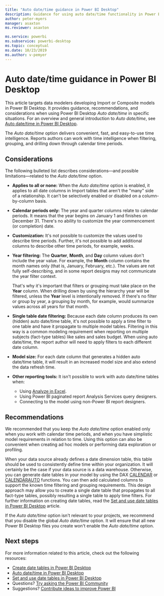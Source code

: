 ```yaml
---
title: "Auto date/time guidance in Power BI Desktop"
description: Guidance for using auto date/time functionality in Power BI Desktop.
author: peter-myers
manager: asaxton
ms.reviewer: asaxton

ms.service: powerbi
ms.subservice: powerbi-desktop
ms.topic: conceptual
ms.date: 10/23/2019
ms.author: v-pemyer
---
```


# Auto date/time guidance in Power BI Desktop

This article targets data modelers developing Import or Composite models in Power BI Desktop. It provides guidance, recommendations, and considerations when using Power BI Desktop _Auto date/time_ in specific situations. For an overview and general introduction to _Auto date/time_, see [Auto date/time in Power BI Desktop](../transform-model/desktop-auto-date-time.md).

The _Auto date/time_ option delivers convenient, fast, and easy-to-use time intelligence. Reports authors can work with time intelligence when filtering, grouping, and drilling down through calendar time periods.

## Considerations

The following bulleted list describes considerations—and possible limitations—related to the _Auto date/time_ option.

- **Applies to all or none:** When the _Auto date/time_ option is enabled, it applies to all date columns in Import tables that aren't the &quot;many&quot; side of a relationship. It can't be selectively enabled or disabled on a column-by-column basis.
- **Calendar periods only:** The year and quarter columns relate to calendar periods. It means that the year begins on January 1 and finishes on December 31. There's no ability to customize the year commencement (or completion) date.
- **Customization:** It's not possible to customize the values used to describe time periods. Further, it's not possible to add additional columns to describe other time periods, for example, weeks.
- **Year filtering:** The **Quarter**, **Month**, and **Day** column values don't include the year value. For example, the **Month** column contains the month names only (that is, January, February, etc.). The values are not fully self-describing, and in some report designs may not communicate the year filter context.

    That's why it's important that filters or grouping must take place on the **Year** column. When drilling down by using the hierarchy year will be filtered, unless the **Year** level is intentionally removed. If there's no filter or group by year, a grouping by month, for example, would summarize values across all years for that month.
- **Single table date filtering:** Because each date column produces its own (hidden) auto date/time table, it's not possible to apply a time filter to one table and have it propagate to multiple model tables. Filtering in this way is a common modeling requirement when reporting on multiple subjects (fact-type tables) like sales and sales budget. When using auto date/time, the report author will need to apply filters to each different date column.
- **Model size:** For each date column that generates a hidden auto date/time table, it will result in an increased model size and also extend the data refresh time.
- **Other reporting tools:** It isn't possible to work with auto date/time tables when:
  - Using [Analyze in Excel](../collaborate-share/service-analyze-in-excel.md).
  - Using Power BI paginated report Analysis Services query designers.
  - Connecting to the model using non-Power BI report designers.

## Recommendations

We recommended that you keep the _Auto date/time_ option enabled only when you work with calendar time periods, and when you have simplistic model requirements in relation to time. Using this option can also be convenient when creating ad hoc models or performing data exploration or profiling.

When your data source already defines a date dimension table, this table should be used to consistently define time within your organization. It will certainly be the case if your data source is a data warehouse. Otherwise, you can generate date tables in your model by using the DAX [CALENDAR](/dax/calendar-function-dax) or [CALENDARAUTO](/dax/calendarauto-function-dax) functions. You can then add calculated columns to support the known time filtering and grouping requirements. This design approach may allow you to create a single date table that propagates to all fact-type tables, possibly resulting a single table to apply time filters. For further information on creating date tables, read the [Set and use date tables in Power BI Desktop](../transform-model/desktop-date-tables.md) article.

If the _Auto date/time_ option isn't relevant to your projects, we recommend that you disable the global _Auto date/time_ option. It will ensure that all new Power BI Desktop files you create won't enable the _Auto date/time_ option.

## Next steps

For more information related to this article, check out the following resources:

- [Create date tables in Power BI Desktop](model-date-tables.md)
- [Auto date/time in Power BI Desktop](../transform-model/desktop-auto-date-time.md)
- [Set and use date tables in Power BI Desktop](../transform-model/desktop-date-tables.md)
- Questions? [Try asking the Power BI Community](https://community.powerbi.com/)
- Suggestions? [Contribute ideas to improve Power BI](https://ideas.powerbi.com/)
